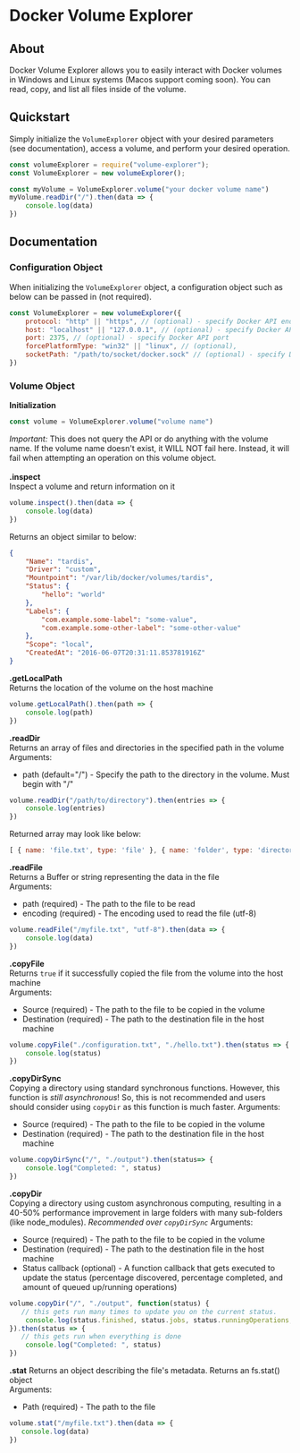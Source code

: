 # Docker Volume Explorer
## About
Docker Volume Explorer allows you to easily interact with Docker volumes in Windows and Linux systems (Macos support coming soon). You can read, copy, and list all files inside of the volume.
## Quickstart
Simply initialize the `VolumeExplorer` object with your desired parameters (see documentation), access a volume, and perform your desired operation.
```js
const volumeExplorer = require("volume-explorer");
const VolumeExplorer = new volumeExplorer();

const myVolume = VolumeExplorer.volume("your docker volume name")
myVolume.readDir("/").then(data => {
	console.log(data)
})
```

## Documentation
### Configuration Object
When initializing the `VolumeExplorer` object, a configuration object such as below can be passed in (not required).
```js
const VolumeExplorer = new volumeExplorer({
	protocol: "http" || "https", // (optional) - specify Docker API endpoint protocol
	host: "localhost" || "127.0.0.1", // (optional) - specify Docker API hostname,
	port: 2375, // (optional) - specify Docker API port
	forcePlatformType: "win32" || "linux", // (optional),
	socketPath: "/path/to/socket/docker.sock" // (optional) - specify Docker socket path
})
```
### Volume Object
**Initialization** 
```js
const volume = VolumeExplorer.volume("volume name")
```
*Important:* This does not query the API or do anything with the volume name. If the volume name doesn't exist, it WILL NOT fail here. Instead, it will fail when attempting an operation on this volume object.\
\
**.inspect**\
Inspect  a volume and return information on it
```js
volume.inspect().then(data => {
	console.log(data)
})
```
Returns an object similar to below: 
```json
{
	"Name": "tardis",
	"Driver": "custom",
	"Mountpoint": "/var/lib/docker/volumes/tardis",
	"Status": {
		"hello": "world"
	},
	"Labels": {
		"com.example.some-label": "some-value",
		"com.example.some-other-label": "some-other-value"
	},
	"Scope": "local",
	"CreatedAt": "2016-06-07T20:31:11.853781916Z"
}
```
**.getLocalPath**\
Returns the location of the volume on the host machine
```js
volume.getLocalPath().then(path => {
	console.log(path)
})
```
**.readDir**\
Returns an array of files and directories in the specified path in the volume\
Arguments:

 - path (default="/") - Specify the path to the directory in the volume. Must begin with "/"
```js
volume.readDir("/path/to/directory").then(entries => {
	console.log(entries)
})
```
Returned array may look like below:
```js
[ { name: 'file.txt', type: 'file' }, { name: 'folder', type: 'directory' }]
```
**.readFile**\
Returns a Buffer or string representing the data in the file\
Arguments:
 - path (required) - The path to the file to be read
 - encoding (required) - The encoding used to read the file (utf-8)
```js
volume.readFile("/myfile.txt", "utf-8").then(data => {
	console.log(data)
})
```
**.copyFile**\
Returns `true` if it successfully copied the file from the volume into the host machine\
Arguments:
 - Source (required) - The path to the file to be copied in the volume
 - Destination (required) - The path to the destination file in the host machine
```js
volume.copyFile("./configuration.txt", "./hello.txt").then(status => {
	console.log(status)
})
```
**.copyDirSync**\
Copying a directory using standard synchronous functions. However, this function is *still asynchronous*! So, this is not recommended and users should consider using `copyDir` as this function is much faster.
Arguments:
 - Source (required) - The path to the file to be copied in the volume
 - Destination (required) - The path to the destination file in the host machine
```js
volume.copyDirSync("/", "./output").then(status=> {
    console.log("Completed: ", status)
})
```

**.copyDir**\
Copying a directory using custom asynchronous computing, resulting in a 40-50% performance improvement in large folders with many sub-folders (like node_modules). *Recommended over `copyDirSync`*
Arguments:
 - Source (required) - The path to the file to be copied in the volume
 - Destination (required) - The path to the destination file in the host machine
 - Status callback (optional) - A function callback that gets executed to update the status (percentage discovered, percentage completed, and amount of queued up/running operations)
```js
volume.copyDir("/", "./output", function(status) {
   // this gets run many times to update you on the current status.
    console.log(status.finished, status.jobs, status.runningOperations, status.status)
}).then(status => {
   // this gets run when everything is done
    console.log("Completed: ", status)
})
```
**.stat**
Returns an object describing the file's metadata. Returns an fs.stat() object\
Arguments:
 - Path (required) - The path to the file
 ```js
 volume.stat("/myfile.txt").then(data => {
    console.log(data)
 })
 ```